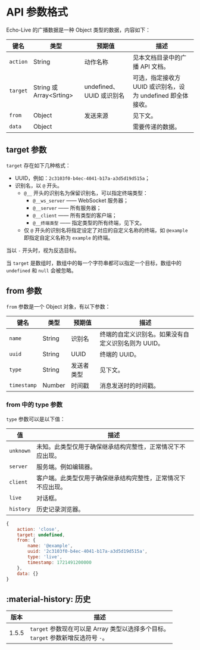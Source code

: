 # API 参数格式
Echo-Live 的广播数据是一种 Object 类型的数据，内容如下：

| 键名 | 类型 | 预期值 | 描述 |
| - | - | - | - |
| `action` | String | 动作名称 | 见本文档目录中的广播 API 文档。 |
| `target` | String 或 Array&lt;Srting&gt; | undefined、UUID 或识别名 | 可选，指定接收方 UUID 或识别名，设为 undefined 即全体接收。 |
| `from` | Object | 发送来源 | 见下文。 |
| `data` | Object | | 需要传递的数据。 |

## target 参数

`target` 存在如下几种格式：

- UUID，例如：`2c3103f0-b4ec-4041-b17a-a3d5d19d515a`；
- 识别名，以 `@` 开头。
    - `@__` 开头的识别名为保留识别名，可以指定终端类型：
        - `@__ws_server` —— WebSocket 服务器；
        - `@__server` —— 所有服务器；
        - `@__client` —— 所有类型的客户端；
        - `@__终端类型` —— 指定类型的所有终端，见下文。
    - 仅 `@` 开头的识别名将指定设定了对应的自定义名称的终端，如 `@example` 即指定自定义名称为 `example` 的终端。

当以 `-` 开头时，视为反选目标。

当 `target` 是数组时，数组中的每一个字符串都可以指定一个目标，数组中的 `undefined` 和 `null` 会被忽略。

## from 参数

`from` 参数是一个 Object 对象，有以下参数：

| 键名 | 类型 | 预期值 | 描述 |
| - | - | - | - |
| `name` | String | 识别名 | 终端的自定义识别名。如果没有自定义识别名则为 UUID。 |
| `uuid` | String | UUID | 终端的 UUID。 |
| `type` | String | 发送者类型 | 见下文。 |
| `timestamp` | Number | 时间戳 | 消息发送时的时间戳。 |

### from 中的 type 参数
`type` 参数可以是以下值：

| 值 | 描述 |
| - | - |
| `unknown` | 未知。此类型仅用于确保继承结构完整性，正常情况下不应出现。 |
| `server` | 服务端。例如编辑器。 |
| `client` | 客户端。此类型仅用于确保继承结构完整性，正常情况下不应出现。 |
| `live` | 对话框。 |
| `history` | 历史记录浏览器。 |

``` javascript title="示例"
{
    action: 'close',
    target: undefined,
    from: {
        name: '@example',
        uuid: '2c3103f0-b4ec-4041-b17a-a3d5d19d515a',
        type: 'live',
        timestamp: 1721491200000
    },
    data: {}
}
```

## :material-history: 历史

| 版本 | 描述 |
| - | - |
| 1.5.5 | `target` 参数现在可以是 Array 类型以选择多个目标。<br>`target` 参数新增反选符号 `-`。 |
